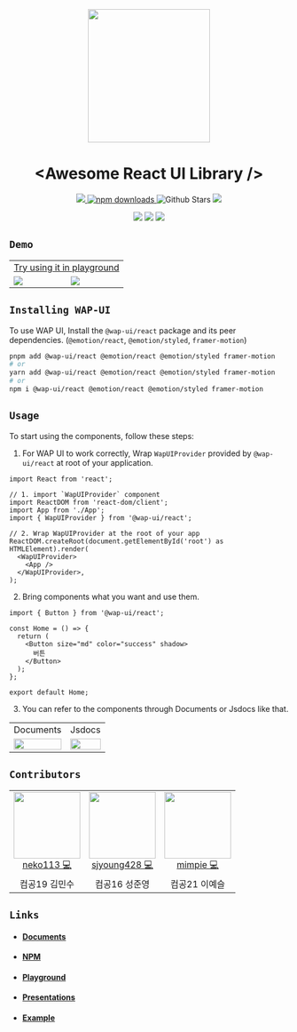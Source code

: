<div align="center"><img src="https://user-images.githubusercontent.com/75781414/192261497-b3e4b288-d1c5-4d27-a062-da65a876ecfb.png" width="220" height="240">
</div>

# <div align="center">&lt;Awesome React UI Library /&gt;</div>

<p align="center">
  <a href="https://github.com/pknu-wap/wap-ui/blob/main/LICENSE">
    <img src="https://badgen.net/github/license/pknu-wap/wap-ui">
  </a>
  <a href="https://www.npmjs.com/package/@wap-ui/react">
    <img src="https://img.shields.io/npm/dm/@wap-ui/react.svg?style=flat-round" alt="npm downloads">
  </a>
  <img alt="Github Stars" src="https://badgen.net/github/stars/pknu-wap/wap-ui" />
  <img src="https://badgen.net/github/release/pknu-wap/wap-ui">

</p>
<p align="center">
  <img src="https://badgen.net/github/issues/pknu-wap/wap-ui">
  <img src="https://badgen.net/github/prs/pknu-wap/wap-ui">
  <img src="https://badgen.net/github/contributors/pknu-wap/wap-ui">
</p>

## `Demo`

<table align="center" width="100%">
  <tr align="center">
    <td colspan="2">
      <a href="https://wap-ui.vercel.app/?path=/story/components-button--default">Try using it in playground</a>
    </td>
  </tr>
  <tr>
    <td width="50%">
      <img src="https://user-images.githubusercontent.com/75781414/209572114-dfa9b08a-052b-446e-afd5-388545d09c6b.gif"  />
    </td>
    <td width="50%">
      <img src="https://user-images.githubusercontent.com/75781414/209572876-2720e0ef-94bb-441d-b24e-b282fefc683d.gif" />
    </td>
  </tr>
  </tr>
</table>

## `Installing WAP-UI`

To use WAP UI, Install the `@wap-ui/react` package and its peer dependencies.
(`@emotion/react`, `@emotion/styled`, `framer-motion`)

```sh
pnpm add @wap-ui/react @emotion/react @emotion/styled framer-motion
# or
yarn add @wap-ui/react @emotion/react @emotion/styled framer-motion
# or
npm i @wap-ui/react @emotion/react @emotion/styled framer-motion
```

## `Usage`

To start using the components, follow these steps:

1. For WAP UI to work correctly, Wrap `WapUIProvider` provided by `@wap-ui/react` at root of your application.

```tsx
import React from 'react';

// 1. import `WapUIProvider` component
import ReactDOM from 'react-dom/client';
import App from './App';
import { WapUIProvider } from '@wap-ui/react';

// 2. Wrap WapUIProvider at the root of your app
ReactDOM.createRoot(document.getElementById('root') as HTMLElement).render(
  <WapUIProvider>
    <App />
  </WapUIProvider>,
);
```

2. Bring components what you want and use them.

```tsx
import { Button } from '@wap-ui/react';

const Home = () => {
  return (
    <Button size="md" color="success" shadow>
      버튼
    </Button>
  );
};

export default Home;
```

3. You can refer to the components through Documents or Jsdocs like that.
<table align="center">
  <tr>
    <td align="center">
      Documents
    </td>
    <td align="center">
      Jsdocs
    </td>
  </tr>
  <tr>
    <td align="center" >
      <img src="https://user-images.githubusercontent.com/75781414/209562964-ae0b74b4-c604-4ac7-94d6-b5f0a3cb4a02.png" width="100%" />
    </td>
    <td align="center">
      <img src="https://user-images.githubusercontent.com/75781414/209560523-74cb3b4e-f1e9-4a5d-a5e1-ae54c2aa4150.png" width="100%" />
    </td>
  </tr>  
</table>

## `Contributors`

<table>
  <tr>
    <td align="center">
      <a href="https://github.com/neko113">
        <img src="https://avatars.githubusercontent.com/u/75781414?v=4" width="120px;"/>
        <br />
        <a href="https://github.com/pknu-wap/wap-ui/commits/main?author=neko113" title="Code">neko113 💻</a>
    </td>
    <td align="center">
      <a href="https://github.com/sjyoung428">
        <img src="https://avatars.githubusercontent.com/u/77968955?v=4" width="120px;"/>
        <br />
        <a href="https://github.com/pknu-wap/wap-ui/commits/main?author=sjyoung428" title="Code">sjyoung428 💻</a>
    </td>
    <td align="center">
      <a href="https://github.com/mimpie">
        <img src="https://avatars.githubusercontent.com/u/108365477?v=4" width="120px;"/>
        <br />
        <a href="https://github.com/pknu-wap/wap-ui/commits/main?author=mimpie" title="Code">mimpie 💻</a>
    </td>
  </tr>
  <tr>
    <td align="center">컴공19 김민수</td>
    <td align="center">컴공16 성준영</td>
    <td align="center">컴공21 이예슬</td>
  </tr>
</table>

## `Links`

- #### [Documents](https://github.com/pknu-wap/wap-ui/tree/main/docs)
- #### [NPM](https://www.npmjs.com/package/@wap-ui/react)
- #### [Playground](https://wap-ui.vercel.app/)
- #### [Presentations](https://github.com/pknu-wap/wap-ui/tree/main/ppt)
- #### [Example](https://github.com/pknu-wap/wap-ui/tree/main/example)
